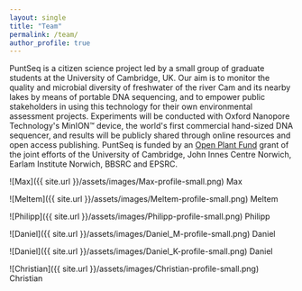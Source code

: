 ```yaml
---
layout: single
title: "Team"
permalink: /team/
author_profile: true
---
```

PuntSeq is a citizen science project led by a small group of graduate students at the University of Cambridge, UK. Our aim is to monitor the quality and microbial diversity of freshwater of the river Cam and its nearby lakes by means of portable DNA sequencing, and to empower public stakeholders in using this technology for their own environmental assessment projects. Experiments will be conducted with Oxford Nanopore Technology's MinION™ device, the world's first commercial hand-sized DNA sequencer, and results will be publicly shared through online resources and open access publishing. PuntSeq is funded by an [Open Plant Fund](https://www.openplant.org/fund/) grant of the joint efforts of the University of Cambridge, John Innes Centre Norwich, Earlam Institute Norwich, BBSRC and EPSRC.

![Max]({{ site.url }}/assets/images/Max-profile-small.png) Max

![Meltem]({{ site.url }}/assets/images/Meltem-profile-small.png) Meltem

![Philipp]({{ site.url }}/assets/images/Philipp-profile-small.png) Philipp

![Daniel]({{ site.url }}/assets/images/Daniel_M-profile-small.png) Daniel

![Daniel]({{ site.url }}/assets/images/Daniel_K-profile-small.png) Daniel

![Christian]({{ site.url }}/assets/images/Christian-profile-small.png) Christian
